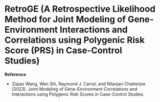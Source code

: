# RetroGE (A Retrospective Likelihood Method for Joint Modeling of Gene-Environment Interactions and Correlations using Polygenic Risk Score (PRS) in Case-Control Studies)


**Reference**

* Ziqiao Wang, Wen Shi, Raymond J. Carrol, and Nilanjan Chatterjee (2023). Joint Modeling of Gene-Environment Correlations and Interactions
using Polygenic Risk Scores in Case-Control Studies.

